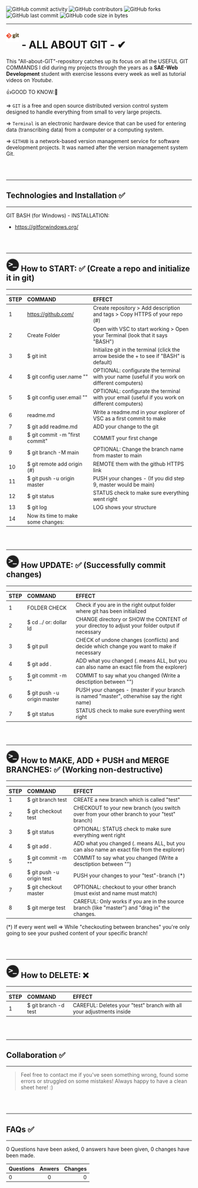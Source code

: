 ![GitHub commit activity](https://img.shields.io/github/commit-activity/m/Svendolin/All-about-GIT?style=for-the-badge) ![GitHub contributors](https://img.shields.io/github/contributors/svendolin/All-about-GIT?style=for-the-badge) ![GitHub forks](https://img.shields.io/github/forks/Svendolin/All-about-GIT?color=pink&style=for-the-badge) ![GitHub last commit](https://img.shields.io/github/last-commit/Svendolin/All-about-GIT?style=for-the-badge) ![GitHub code size in bytes](https://img.shields.io/github/languages/code-size/Svendolin/All-about-GIT?color=yellow&style=for-the-badge)


***
<img align="left" alt="JavaScript" width="35px" src="https://raw.githubusercontent.com/github/explore/80688e429a7d4ef2fca1e82350fe8e3517d3494d/topics/git/git.png" /> 

# &nbsp;- ALL ABOUT GIT - ✔

This "All-about-GIT"-repository catches up its focus on all the USEFUL GIT COMMANDS I did during my projects through the years as a **SAE-Web Development** student with exercise lessons every week as well as tutorial videos on _Youtube_.

👍GOOD TO KNOW:🤗

=> `GIT` is a free and open source distributed version control system designed to handle everything from small to very large projects.

=> `Terminal` is an electronic hardware device that can be used for entering data (transcribing data) from a computer or a computing system.

=> `GITHUB` is a network-based version management service for software development projects. It was named after the version management system Git.
        
<br />
<br />

***
## Technologies and Installation ✅
***

GIT BASH (for Windows) - INSTALLATION:
* https://gitforwindows.org/


<br />
<br />

***
<img align="left" alt="JavaScript" width="35px" src="https://raw.githubusercontent.com/github/explore/80688e429a7d4ef2fca1e82350fe8e3517d3494d/topics/terminal/terminal.png" /> 

## &nbsp;How to START: ✅ (Create a repo and initialize it in git)
***
| STEP | COMMAND | EFFECT  | 
|:--------------| :--------------| :--------------|
|1| https://github.com/ | Create repository > Add description and tags > Copy HTTPS of your repo (#) |
|2| Create Folder | Open with VSC to start working > Open your Terminal (look that it says "BASH") |
|3| $ git init | Initialize git in the terminal (click the arrow beside the + to see if "BASH" is default) |
|4| $ git config user.name "" | OPTIONAL: configurate the terminal with your name (useful if you work on different computers) |
|5| $ git config user.email "" | OPTIONAL: configurate the terminal with your email (useful if you work on different computers) |
|6| readme.md | Write a readme.md in your explorer of VSC as a first commit to make |
|7| $ git add readme.md | ADD your change to the git |
|8| $ git commit -m "first commit" | COMMIT your first change |
|9| $ git branch -M main | OPTIONAL: Change the branch name from master to main |
|10| $ git remote add origin (#) | REMOTE them with the github HTTPS link  |
|11| $ git push -u origin master | PUSH your changes - (If you did step 9, master would be main) |
|12| $ git status | STATUS check to make sure everything went right |
|13| $ git log | LOG shows your structure |
|14| Now its time to make some changes:

<br />
<br />

***
<img align="left" alt="JavaScript" width="35px" src="https://raw.githubusercontent.com/github/explore/80688e429a7d4ef2fca1e82350fe8e3517d3494d/topics/terminal/terminal.png" /> 

## &nbsp;How UPDATE: ✅ (Successfully commit changes)
***


| STEP | COMMAND | EFFECT  | 
|:--------------| :--------------| :--------------|
|1| FOLDER CHECK | Check if you are in the right output folder where git has been initialized |
|2| $ cd ../ or: dollar ld | CHANGE directory or SHOW the CONTENT of your directoy to adjust your folder output if necessary |
|3| $ git pull | CHECK of undone changes (conflicts) and decide which change you want to make if necessary |
|4| $ git add . | ADD what you changed (. means ALL, but you can also name an exact file from the explorer) |
|5| $ git commit -m "" | COMMIT to say what you changed (Write a desctiption between "") |
|6| $ git push -u origin master | PUSH your changes - (master if your branch is named "master", otherwhise say the right name) |
|7| $ git status | STATUS check to make sure everything went right |

<br />
<br />

***
<img align="left" alt="JavaScript" width="35px" src="https://raw.githubusercontent.com/github/explore/80688e429a7d4ef2fca1e82350fe8e3517d3494d/topics/terminal/terminal.png" /> 

## &nbsp;How to MAKE, ADD + PUSH and MERGE BRANCHES: ✅ (Working non-destructive)
***
| STEP | COMMAND | EFFECT  | 
|:--------------| :--------------| :--------------|
|1| $ git branch test | CREATE a new branch which is called "test" |
|2| $ git checkout test | CHECKOUT to your new branch (you switch over from your other branch to your "test" branch) |
|3| $ git status | OPTIONAL: STATUS check to make sure everything went right |
|4| $ git add . | ADD what you changed (. means ALL, but you can also name an exact file from the explorer) |
|5| $ git commit -m "" | COMMIT to say what you changed (Write a desctiption between "") |
|6| $ git push -u origin test | PUSH your changes to your "test"-branch (*) |
|7| $ git checkout master | OPTIONAL: checkout to your other branch (must exist and name must match) |
|8| $ git merge test | CAREFUL: Only works if you are in the source branch (like "master") and "drag in" the changes.  |

(*) If every went well => While "checkouting between branches" you're only going to see your pushed content of your specific branch!

<br />
<br />

***
<img align="left" alt="JavaScript" width="35px" src="https://raw.githubusercontent.com/github/explore/80688e429a7d4ef2fca1e82350fe8e3517d3494d/topics/terminal/terminal.png" /> 

## &nbsp;How to DELETE: ❌
***
| STEP | COMMAND | EFFECT  | 
|:--------------| :--------------| :--------------|
|1| $ git branch -d test | CAREFUL: Deletes your "test" branch with all your adjustments inside |


<br />
<br />



***
## Collaboration ✅
***
> Feel free to contact me if you've seen something wrong, found some errors or struggled on some mistakes! Always happy to have a clean sheet here! :)


<br />
<br />

***
## FAQs ✅
***
0 Questions have been asked, 0 answers have been given, 0 changes have been made.

| Questions | Anwers | Changes |
|:--------------|:-------------:|--------------:|
| 0 | 0 | 0 |


